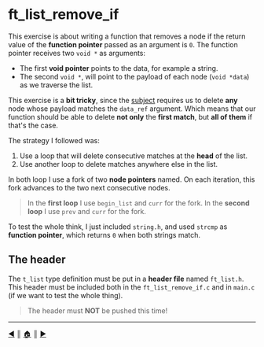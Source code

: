 # ft_list_remove_if
This exercise is about writing a function that removes a node if the return value of the **function pointer** passed as an argument is `0`. The function pointer receives two `void *` as arguments:

* The first **void pointer** points to the data, for example a string.
* The second `void *`, will point to the payload of each node (`void *data`) as we traverse the list.

This exercise is a **bit tricky**, since the [subject](https://github.com/lifeBalance/c_exam/blob/main/04/ft_list_remove_if/subject.en.txt) requires us to delete **any** node whose payload matches the `data_ref` argument. Which means that our function should be able to delete **not only** the **first match**, but **all of them** if that's the case.

The strategy I followed was:

1. Use a loop that will delete consecutive matches at the **head** of the list.
2. Use another loop to delete matches anywhere else in the list.

In both loop I use a fork of two **node pointers** named. On each iteration, this fork advances to the two next consecutive nodes.

> In the **first loop** I use `begin_list` and `curr` for the fork. In the **second loop** I use `prev` and `curr` for the fork.

To test the whole think, I just included `string.h`, and used `strcmp` as **function pointer**, which returns `0` when both strings match.

## The header
The `t_list` type definition must be put in a **header file** named `ft_list.h`. This header must be included both in the `ft_list_remove_if.c` and in `main.c` (if we want to test the whole thing).

> The header must **NOT** be pushed this time!

---
[:arrow_backward:][back] ║ [:house:][home] ║ [:arrow_forward:][next]

<!-- navigation -->
[home]: ../../README.md
[back]: ./ft_list_foreach.md
[next]: ./sort_list.md